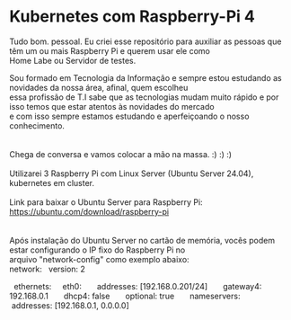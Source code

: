 # Kubernetes com Raspberry-Pi 4


Tudo bom. pessoal. Eu criei esse repositório para auxiliar as pessoas que têm um ou mais Raspberry Pi e querem usar ele como<br> 
Home Labe ou Servidor de testes.<br>

Sou formado em Tecnologia da Informação e sempre estou estudando as novidades da nossa área, afinal, quem escolheu<br> 
essa profissão de T.I sabe que as tecnologias mudam muito rápido e por isso temos que estar atentos às novidades do mercado<br> 
e com isso sempre estamos estudando e aperfeiçoando o nosso conhecimento.<br>
<br>
<br>
Chega de conversa e vamos colocar a mão na massa. :) :) :)<br>
<br>
Utilizarei 3 Raspberry Pi com Linux Server (Ubuntu Server 24.04), kubernetes em cluster.<br>
<br>
Link para baixar o Ubuntu Server para Raspberry Pi:<br>
https://ubuntu.com/download/raspberry-pi<br>
<br>
<br>
Após instalação do Ubuntu Server no cartão de memória, vocês podem estar configurando o IP fixo do Raspberry Pi no<br> 
arquivo "network-config" como exemplo abaixo:<br>
network:
  version: 2

  ethernets:
    eth0:
      addresses: [192.168.0.201/24]
      gateway4: 192.168.0.1
      dhcp4: false
      optional: true
      nameservers:
           addresses: [192.168.0.1, 0.0.0.0]<br>
<br>
<br>



